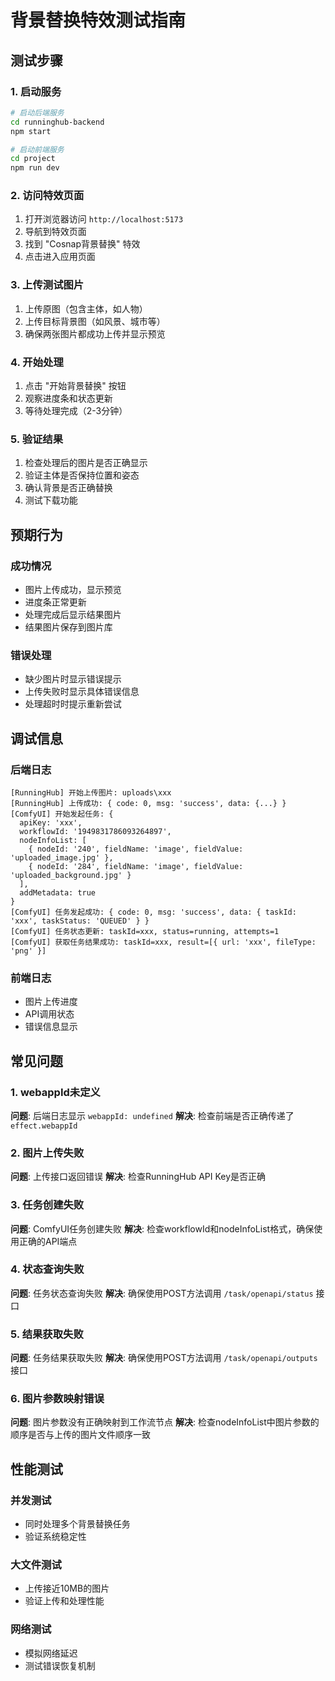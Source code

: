 # 背景替换特效测试指南

## 测试步骤

### 1. 启动服务
```bash
# 启动后端服务
cd runninghub-backend
npm start

# 启动前端服务
cd project
npm run dev
```

### 2. 访问特效页面
1. 打开浏览器访问 `http://localhost:5173`
2. 导航到特效页面
3. 找到 "Cosnap背景替换" 特效
4. 点击进入应用页面

### 3. 上传测试图片
1. 上传原图（包含主体，如人物）
2. 上传目标背景图（如风景、城市等）
3. 确保两张图片都成功上传并显示预览

### 4. 开始处理
1. 点击 "开始背景替换" 按钮
2. 观察进度条和状态更新
3. 等待处理完成（2-3分钟）

### 5. 验证结果
1. 检查处理后的图片是否正确显示
2. 验证主体是否保持位置和姿态
3. 确认背景是否正确替换
4. 测试下载功能

## 预期行为

### 成功情况
- 图片上传成功，显示预览
- 进度条正常更新
- 处理完成后显示结果图片
- 结果图片保存到图片库

### 错误处理
- 缺少图片时显示错误提示
- 上传失败时显示具体错误信息
- 处理超时时提示重新尝试

## 调试信息

### 后端日志
```
[RunningHub] 开始上传图片: uploads\xxx
[RunningHub] 上传成功: { code: 0, msg: 'success', data: {...} }
[ComfyUI] 开始发起任务: { 
  apiKey: 'xxx', 
  workflowId: '1949831786093264897', 
  nodeInfoList: [
    { nodeId: '240', fieldName: 'image', fieldValue: 'uploaded_image.jpg' },
    { nodeId: '284', fieldName: 'image', fieldValue: 'uploaded_background.jpg' }
  ],
  addMetadata: true 
}
[ComfyUI] 任务发起成功: { code: 0, msg: 'success', data: { taskId: 'xxx', taskStatus: 'QUEUED' } }
[ComfyUI] 任务状态更新: taskId=xxx, status=running, attempts=1
[ComfyUI] 获取任务结果成功: taskId=xxx, result=[{ url: 'xxx', fileType: 'png' }]
```

### 前端日志
- 图片上传进度
- API调用状态
- 错误信息显示

## 常见问题

### 1. webappId未定义
**问题**: 后端日志显示 `webappId: undefined`
**解决**: 检查前端是否正确传递了 `effect.webappId`

### 2. 图片上传失败
**问题**: 上传接口返回错误
**解决**: 检查RunningHub API Key是否正确

### 3. 任务创建失败
**问题**: ComfyUI任务创建失败
**解决**: 检查workflowId和nodeInfoList格式，确保使用正确的API端点

### 4. 状态查询失败
**问题**: 任务状态查询失败
**解决**: 确保使用POST方法调用 `/task/openapi/status` 接口

### 5. 结果获取失败
**问题**: 任务结果获取失败
**解决**: 确保使用POST方法调用 `/task/openapi/outputs` 接口

### 6. 图片参数映射错误
**问题**: 图片参数没有正确映射到工作流节点
**解决**: 检查nodeInfoList中图片参数的顺序是否与上传的图片文件顺序一致

## 性能测试

### 并发测试
- 同时处理多个背景替换任务
- 验证系统稳定性

### 大文件测试
- 上传接近10MB的图片
- 验证上传和处理性能

### 网络测试
- 模拟网络延迟
- 测试错误恢复机制